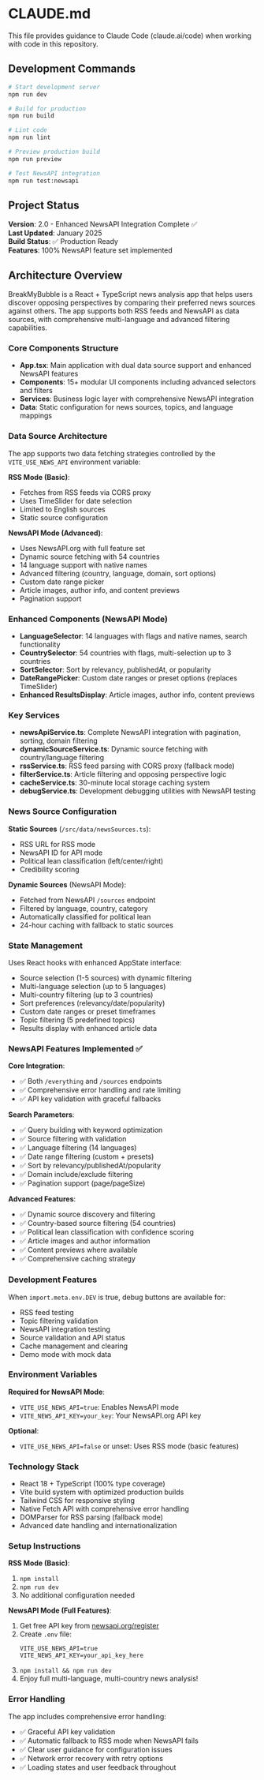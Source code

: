 # CLAUDE.md

This file provides guidance to Claude Code (claude.ai/code) when working with code in this repository.

## Development Commands

```bash
# Start development server
npm run dev

# Build for production
npm run build

# Lint code
npm run lint

# Preview production build
npm run preview

# Test NewsAPI integration
npm run test:newsapi
```

## Project Status

**Version**: 2.0 - Enhanced NewsAPI Integration Complete ✅  
**Last Updated**: January 2025  
**Build Status**: ✅ Production Ready  
**Features**: 100% NewsAPI feature set implemented

## Architecture Overview

BreakMyBubble is a React + TypeScript news analysis app that helps users discover opposing perspectives by comparing their preferred news sources against others. The app supports both RSS feeds and NewsAPI as data sources, with comprehensive multi-language and advanced filtering capabilities.

### Core Components Structure

- **App.tsx**: Main application with dual data source support and enhanced NewsAPI features
- **Components**: 15+ modular UI components including advanced selectors and filters
- **Services**: Business logic layer with comprehensive NewsAPI integration
- **Data**: Static configuration for news sources, topics, and language mappings

### Data Source Architecture

The app supports two data fetching strategies controlled by the `VITE_USE_NEWS_API` environment variable:

**RSS Mode (Basic)**: 
- Fetches from RSS feeds via CORS proxy
- Uses TimeSlider for date selection
- Limited to English sources
- Static source configuration

**NewsAPI Mode (Advanced)**:
- Uses NewsAPI.org with full feature set
- Dynamic source fetching with 54 countries
- 14 language support with native names
- Advanced filtering (country, language, domain, sort options)
- Custom date range picker
- Article images, author info, and content previews
- Pagination support

### Enhanced Components (NewsAPI Mode)

- **LanguageSelector**: 14 languages with flags and native names, search functionality
- **CountrySelector**: 54 countries with flags, multi-selection up to 3 countries  
- **SortSelector**: Sort by relevancy, publishedAt, or popularity
- **DateRangePicker**: Custom date ranges or preset options (replaces TimeSlider)
- **Enhanced ResultsDisplay**: Article images, author info, content previews

### Key Services

- **newsApiService.ts**: Complete NewsAPI integration with pagination, sorting, domain filtering
- **dynamicSourceService.ts**: Dynamic source fetching with country/language filtering  
- **rssService.ts**: RSS feed parsing with CORS proxy (fallback mode)
- **filterService.ts**: Article filtering and opposing perspective logic
- **cacheService.ts**: 30-minute local storage caching system
- **debugService.ts**: Development debugging utilities with NewsAPI testing

### News Source Configuration

**Static Sources** (`/src/data/newsSources.ts`):
- RSS URL for RSS mode
- NewsAPI ID for API mode  
- Political lean classification (left/center/right)
- Credibility scoring

**Dynamic Sources** (NewsAPI Mode):
- Fetched from NewsAPI `/sources` endpoint
- Filtered by language, country, category
- Automatically classified for political lean
- 24-hour caching with fallback to static sources

### State Management

Uses React hooks with enhanced AppState interface:
- Source selection (1-5 sources) with dynamic filtering
- Multi-language selection (up to 5 languages)
- Multi-country filtering (up to 3 countries)
- Sort preferences (relevancy/date/popularity)
- Custom date ranges or preset timeframes
- Topic filtering (5 predefined topics)
- Results display with enhanced article data

### NewsAPI Features Implemented ✅

**Core Integration**:
- ✅ Both `/everything` and `/sources` endpoints
- ✅ Comprehensive error handling and rate limiting  
- ✅ API key validation with graceful fallbacks

**Search Parameters**:
- ✅ Query building with keyword optimization
- ✅ Source filtering with validation
- ✅ Language filtering (14 languages)
- ✅ Date range filtering (custom + presets)
- ✅ Sort by relevancy/publishedAt/popularity
- ✅ Domain include/exclude filtering
- ✅ Pagination support (page/pageSize)

**Advanced Features**:
- ✅ Dynamic source discovery and filtering
- ✅ Country-based source filtering (54 countries)
- ✅ Political lean classification with confidence scoring
- ✅ Article images and author information
- ✅ Content previews where available
- ✅ Comprehensive caching strategy

### Development Features

When `import.meta.env.DEV` is true, debug buttons are available for:
- RSS feed testing
- Topic filtering validation  
- NewsAPI integration testing
- Source validation and API status
- Cache management and clearing
- Demo mode with mock data

### Environment Variables

**Required for NewsAPI Mode**:
- `VITE_USE_NEWS_API=true`: Enables NewsAPI mode
- `VITE_NEWS_API_KEY=your_key`: Your NewsAPI.org API key

**Optional**:
- `VITE_USE_NEWS_API=false` or unset: Uses RSS mode (basic features)

### Technology Stack

- React 18 + TypeScript (100% type coverage)
- Vite build system with optimized production builds
- Tailwind CSS for responsive styling
- Native Fetch API with comprehensive error handling
- DOMParser for RSS parsing (fallback mode)
- Advanced date handling and internationalization

### Setup Instructions

**RSS Mode (Basic)**:
1. `npm install`
2. `npm run dev`
3. No additional configuration needed

**NewsAPI Mode (Full Features)**:
1. Get free API key from [newsapi.org/register](https://newsapi.org/register)  
2. Create `.env` file:
   ```
   VITE_USE_NEWS_API=true
   VITE_NEWS_API_KEY=your_api_key_here
   ```
3. `npm install && npm run dev`
4. Enjoy full multi-language, multi-country news analysis!

### Error Handling

The app includes comprehensive error handling:
- ✅ Graceful API key validation
- ✅ Automatic fallback to RSS mode when NewsAPI fails  
- ✅ Clear user guidance for configuration issues
- ✅ Network error recovery with retry options
- ✅ Loading states and user feedback throughout